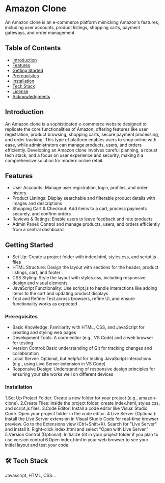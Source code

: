 # Amazon Clone

An Amazon clone is an e-commerce platform mimicking Amazon's features, including user accounts, product listings, shopping carts, payment gateways, and order management.

## Table of Contents
- [Introduction](#introduction)
- [Features](#features)
- [Getting Started](#getting-started)
- [Prerequisites](#prerequisites)
- [Installation](#installation)
- [Tech Stack](#tech)
- [License](#license)
- [Acknowledgments](#Acknowledgements)

## Introduction
An Amazon clone is a sophisticated e-commerce website designed to replicate the core functionalities of Amazon, offering features like user registration, product browsing, shopping carts, secure payment processing, and order tracking. This type of platform enables users to shop online with ease, while administrators can manage products, users, and orders efficiently. Developing an Amazon clone involves careful planning, a robust tech stack, and a focus on user experience and security, making it a comprehensive solution for modern online retail.
## Features
- User Accounts: Manage user registration, login, profiles, and order history 
- Product Listings: Display searchable and filterable product details with images and descriptions 
- Shopping Cart & Checkout: Add items to a cart, process payments securely, and confirm orders 
- Reviews & Ratings: Enable users to leave feedback and rate products
- Admin Panel: Control and manage products, users, and orders efficiently from a central dashboard
## Getting Started

- Set Up: Create a project folder with index.html, styles.css, and script.js files
- HTML Structure: Design the layout with sections for the header, product listings, cart, and footer
- CSS Styling: Style the layout with styles.css, including responsive design and visual elements
- JavaScript Functionality: Use script.js to handle interactions like adding items to the cart and updating product displays
- Test and Refine: Test across browsers, refine UI, and ensure functionality works as expected
### Prerequisites

- Basic Knowledge: Familiarity with HTML, CSS, and JavaScript for creating and styling web pages
- Development Tools: A code editor (e.g., VS Code) and a web browser for testing
- Version Control: Basic understanding of Git for tracking changes and collaboration
- Local Server: Optional, but helpful for testing JavaScript interactions (e.g., using Live Server extension in VS Code)
- Responsive Design: Understanding of responsive design principles for ensuring your site works well on different devices

### Installation
1.Set Up Project Folder:
Create a new folder for your project (e.g., amazon-clone).
2.Create Files:
Inside the project folder, create index.html, styles.css, and script.js files.
3.Code Editor:
Install a code editor like Visual Studio Code.
Open your project folder in the code editor.
4.Live Server (Optional):
Install the Live Server extension in Visual Studio Code for real-time browser preview.
Go to the Extensions view (Ctrl+Shift+X).
Search for "Live Server" and install it.
Right-click index.html and select "Open with Live Server."
5.Version Control (Optional):
Initialize Git in your project folder if you plan to use version control
6.Open index.html in your web browser to see your initial layout and test your code.

## 🛠 Tech Stack
Javascript, HTML, CSS...
